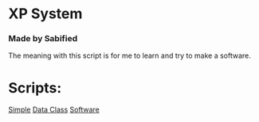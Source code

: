 # XP System 
### Made by Sabified

The meaning with this script is for me to learn and try to make a software.

# Scripts:
[Simple](/simple.py)
[Data Class](/data_class.py)
[Software](/software.py)
